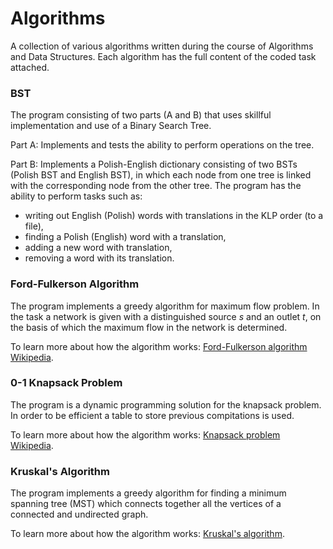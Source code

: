 # Algorithms

A collection of various algorithms written during the course of Algorithms and Data Structures.
Each algorithm has the full content of the coded task attached.

### BST
The program consisting of two parts (A and B) that uses skillful implementation and use of a Binary Search Tree.

Part A: Implements and tests the ability to perform operations on the tree.

Part B: Implements a Polish-English dictionary consisting of two BSTs (Polish BST and English BST), in which each node from one tree is linked with the corresponding node from the other tree. The program has the ability to perform tasks such as:
* writing out English (Polish) words with translations in the KLP order (to a file),
* finding a Polish (English) word with a translation,
* adding a new word with translation,
* removing a word with its translation.

### Ford-Fulkerson Algorithm
The program implements a greedy algorithm for maximum flow problem. In the task a network is given with a distinguished source *s* and an outlet *t*, on the basis of which the maximum flow in the network is determined.

To learn more about how the algorithm works: [Ford-Fulkerson algorithm Wikipedia](https://en.wikipedia.org/wiki/Ford%E2%80%93Fulkerson_algorithm).

### 0-1 Knapsack Problem
The program is a dynamic programming solution for the knapsack problem. In order to be efficient a table to store previous compitations is used.

To learn more about how the algorithm works: [Knapsack problem Wikipedia](https://en.wikipedia.org/wiki/Knapsack_problem#0-1_knapsack_problem).

### Kruskal's Algorithm
The program implements a greedy algorithm for finding a minimum spanning tree (MST) which connects together all the vertices of a connected and undirected graph.

To learn more about how the algorithm works: [Kruskal's algorithm](https://en.wikipedia.org/wiki/Kruskal%27s_algorithm).
